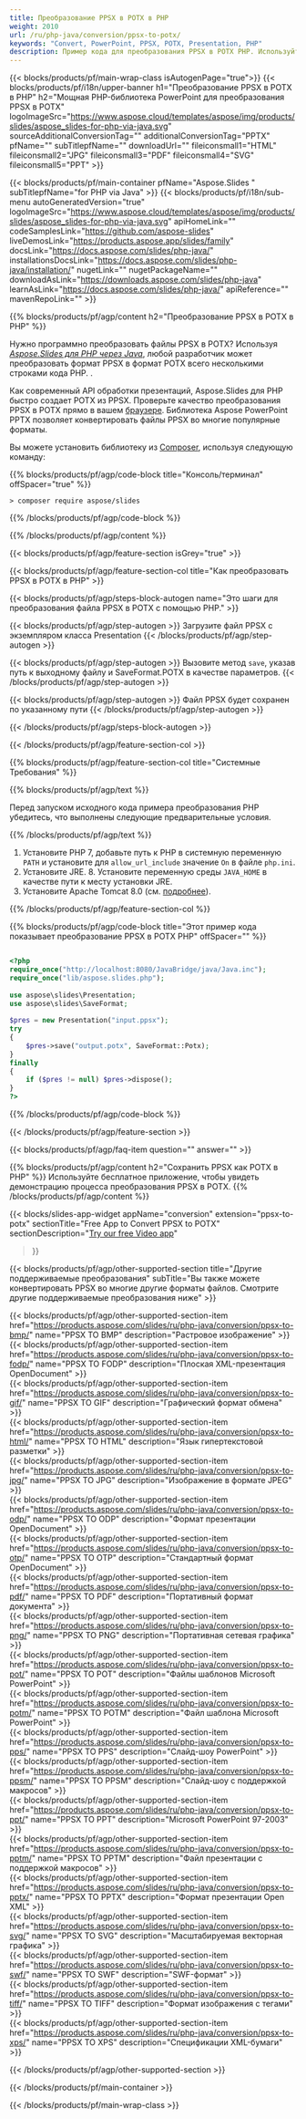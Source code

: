 ```yaml
---
title: Преобразование PPSX в POTX в PHP
weight: 2010
url: /ru/php-java/conversion/ppsx-to-potx/ 
keywords: "Convert, PowerPoint, PPSX, POTX, Presentation, PHP"
description: Пример кода для преобразования PPSX в POTX PHP. Используйте PowerPoint PHP API для пакетного преобразования файлов PPSX в файлы POTX.
---
```


{{< blocks/products/pf/main-wrap-class isAutogenPage="true">}}
{{< blocks/products/pf/i18n/upper-banner h1="Преобразование PPSX в POTX в PHP" h2="Мощная PHP-библиотека PowerPoint для преобразования PPSX в POTX" logoImageSrc="https://www.aspose.cloud/templates/aspose/img/products/slides/aspose_slides-for-php-via-java.svg" sourceAdditionalConversionTag="" additionalConversionTag="PPTX" pfName="" subTitlepfName="" downloadUrl="" fileiconsmall1="HTML" fileiconsmall2="JPG" fileiconsmall3="PDF" fileiconsmall4="SVG" fileiconsmall5="PPT" >}}

{{< blocks/products/pf/main-container pfName="Aspose.Slides " subTitlepfName="for PHP via Java" >}}
{{< blocks/products/pf/i18n/sub-menu autoGeneratedVersion="true" logoImageSrc="https://www.aspose.cloud/templates/aspose/img/products/slides/aspose_slides-for-php-via-java.svg" apiHomeLink="" codeSamplesLink="https://github.com/aspose-slides" liveDemosLink="https://products.aspose.app/slides/family" docsLink="https://docs.aspose.com/slides/php-java/" installationsDocsLink="https://docs.aspose.com/slides/php-java/installation/" nugetLink="" nugetPackageName="" downloadAsLink="https://downloads.aspose.com/slides/php-java" learnAsLink="https://docs.aspose.com/slides/php-java/" apiReference="" mavenRepoLink="" >}}

{{% blocks/products/pf/agp/content h2="Преобразование PPSX в POTX в PHP" %}}

Нужно программно преобразовать файлы PPSX в POTX? Используя [*Aspose.Slides для PHP через Java*](https://products.aspose.com/slides/ru/php-java/), любой разработчик может преобразовать формат PPSX в формат POTX всего несколькими строками кода PHP. .

Как современный API обработки презентаций, Aspose.Slides для PHP быстро создает POTX из PPSX. Проверьте качество преобразования PPSX в POTX прямо в вашем [браузере](https://products.aspose.app/slides/conversion). Библиотека Aspose PowerPoint PPTX позволяет конвертировать файлы PPSX во многие популярные форматы.

Вы можете установить библиотеку из [Composer](https://packagist.org/packages/aspose/slides), используя следующую команду:

{{% blocks/products/pf/agp/code-block title="Консоль/терминал" offSpacer="true" %}}

```console
> composer require aspose/slides 

```

{{% /blocks/products/pf/agp/code-block %}}

{{% /blocks/products/pf/agp/content %}}

{{< blocks/products/pf/agp/feature-section isGrey="true" >}}

{{< blocks/products/pf/agp/feature-section-col title="Как преобразовать PPSX в POTX в PHP" >}}

{{< blocks/products/pf/agp/steps-block-autogen name="Это шаги для преобразования файла PPSX в POTX с помощью PHP." >}}

{{< blocks/products/pf/agp/step-autogen >}}
Загрузите файл PPSX с экземпляром класса Presentation
{{< /blocks/products/pf/agp/step-autogen >}}

{{< blocks/products/pf/agp/step-autogen >}}
Вызовите метод `save`, указав путь к выходному файлу и SaveFormat.POTX в качестве параметров.
{{< /blocks/products/pf/agp/step-autogen >}}

{{< blocks/products/pf/agp/step-autogen >}}
Файл PPSX будет сохранен по указанному пути
{{< /blocks/products/pf/agp/step-autogen >}}

{{< /blocks/products/pf/agp/steps-block-autogen >}}

{{< /blocks/products/pf/agp/feature-section-col >}}

{{% blocks/products/pf/agp/feature-section-col title="Системные Требования" %}}

{{% blocks/products/pf/agp/text %}}

 Перед запуском исходного кода примера преобразования PHP убедитесь, что выполнены следующие предварительные условия.

{{% /blocks/products/pf/agp/text %}}

1. Установите PHP 7, добавьте путь к PHP в системную переменную `PATH` и установите для `allow_url_include` значение `On` в файле `php.ini`.
1. Установите JRE. 8. Установите переменную среды `JAVA_HOME` в качестве пути к месту установки JRE.
1. Установите Apache Tomcat 8.0 (см. [подробнее](https://docs.aspose.com/slides/php-java/installation/)). 

{{% /blocks/products/pf/agp/feature-section-col %}}

{{% blocks/products/pf/agp/code-block title="Этот пример кода показывает преобразование PPSX в POTX PHP" offSpacer="" %}}

```php

<?php
require_once("http://localhost:8080/JavaBridge/java/Java.inc");
require_once("lib/aspose.slides.php");
 
use aspose\slides\Presentation;
use aspose\slides\SaveFormat;
 
$pres = new Presentation("input.ppsx");
try
{
    $pres->save("output.potx", SaveFormat::Potx);
}
finally
{
    if ($pres != null) $pres->dispose();
}
?>

```
{{% /blocks/products/pf/agp/code-block %}}

{{< /blocks/products/pf/agp/feature-section >}}

{{< blocks/products/pf/agp/faq-item question="" answer="" >}}
 
{{% blocks/products/pf/agp/content h2="Сохранить PPSX как POTX в PHP" %}}
Используйте бесплатное приложение, чтобы увидеть демонстрацию процесса преобразования PPSX в POTX. 
{{% /blocks/products/pf/agp/content %}}

<!-- aboutfile Starts -->

{{< blocks/slides-app-widget 
appName="conversion"
extension="ppsx-to-potx"
sectionTitle="Free App to Convert PPSX to POTX" 
sectionDescription="[Try our free Video app](https://products.aspose.app/slides/video/)" 
>}}

<!-- aboutfile Ends -->

{{< blocks/products/pf/agp/other-supported-section title="Другие поддерживаемые преобразования" subTitle="Вы также можете конвертировать PPSX во многие другие форматы файлов. Смотрите другие поддерживаемые преобразования ниже" >}}

{{< blocks/products/pf/agp/other-supported-section-item href="https://products.aspose.com/slides/ru/php-java/conversion/ppsx-to-bmp/" name="PPSX TO BMP" description="Растровое изображение" >}}  
{{< blocks/products/pf/agp/other-supported-section-item href="https://products.aspose.com/slides/ru/php-java/conversion/ppsx-to-fodp/" name="PPSX TO FODP" description="Плоская XML-презентация OpenDocument" >}}  
{{< blocks/products/pf/agp/other-supported-section-item href="https://products.aspose.com/slides/ru/php-java/conversion/ppsx-to-gif/" name="PPSX TO GIF" description="Графический формат обмена" >}}  
{{< blocks/products/pf/agp/other-supported-section-item href="https://products.aspose.com/slides/ru/php-java/conversion/ppsx-to-html/" name="PPSX TO HTML" description="Язык гипертекстовой разметки" >}}  
{{< blocks/products/pf/agp/other-supported-section-item href="https://products.aspose.com/slides/ru/php-java/conversion/ppsx-to-jpg/" name="PPSX TO JPG" description="Изображение в формате JPEG" >}}  
{{< blocks/products/pf/agp/other-supported-section-item href="https://products.aspose.com/slides/ru/php-java/conversion/ppsx-to-odp/" name="PPSX TO ODP" description="Формат презентации OpenDocument" >}}  
{{< blocks/products/pf/agp/other-supported-section-item href="https://products.aspose.com/slides/ru/php-java/conversion/ppsx-to-otp/" name="PPSX TO OTP" description="Стандартный формат OpenDocument" >}}  
{{< blocks/products/pf/agp/other-supported-section-item href="https://products.aspose.com/slides/ru/php-java/conversion/ppsx-to-pdf/" name="PPSX TO PDF" description="Портативный формат документа" >}}  
{{< blocks/products/pf/agp/other-supported-section-item href="https://products.aspose.com/slides/ru/php-java/conversion/ppsx-to-png/" name="PPSX TO PNG" description="Портативная сетевая графика" >}}  
{{< blocks/products/pf/agp/other-supported-section-item href="https://products.aspose.com/slides/ru/php-java/conversion/ppsx-to-pot/" name="PPSX TO POT" description="Файлы шаблонов Microsoft PowerPoint" >}}  
{{< blocks/products/pf/agp/other-supported-section-item href="https://products.aspose.com/slides/ru/php-java/conversion/ppsx-to-potm/" name="PPSX TO POTM" description="Файл шаблона Microsoft PowerPoint" >}}  
{{< blocks/products/pf/agp/other-supported-section-item href="https://products.aspose.com/slides/ru/php-java/conversion/ppsx-to-pps/" name="PPSX TO PPS" description="Слайд-шоу PowerPoint" >}}  
{{< blocks/products/pf/agp/other-supported-section-item href="https://products.aspose.com/slides/ru/php-java/conversion/ppsx-to-ppsm/" name="PPSX TO PPSM" description="Слайд-шоу с поддержкой макросов" >}}  
{{< blocks/products/pf/agp/other-supported-section-item href="https://products.aspose.com/slides/ru/php-java/conversion/ppsx-to-ppt/" name="PPSX TO PPT" description="Microsoft PowerPoint 97-2003" >}}  
{{< blocks/products/pf/agp/other-supported-section-item href="https://products.aspose.com/slides/ru/php-java/conversion/ppsx-to-pptm/" name="PPSX TO PPTM" description="Файл презентации с поддержкой макросов" >}}  
{{< blocks/products/pf/agp/other-supported-section-item href="https://products.aspose.com/slides/ru/php-java/conversion/ppsx-to-pptx/" name="PPSX TO PPTX" description="Формат презентации Open XML" >}}  
{{< blocks/products/pf/agp/other-supported-section-item href="https://products.aspose.com/slides/ru/php-java/conversion/ppsx-to-svg/" name="PPSX TO SVG" description="Масштабируемая векторная графика" >}}  
{{< blocks/products/pf/agp/other-supported-section-item href="https://products.aspose.com/slides/ru/php-java/conversion/ppsx-to-swf/" name="PPSX TO SWF" description="SWF-формат" >}}  
{{< blocks/products/pf/agp/other-supported-section-item href="https://products.aspose.com/slides/ru/php-java/conversion/ppsx-to-tiff/" name="PPSX TO TIFF" description="Формат изображения с тегами" >}}  
{{< blocks/products/pf/agp/other-supported-section-item href="https://products.aspose.com/slides/ru/php-java/conversion/ppsx-to-xps/" name="PPSX TO XPS" description="Спецификации XML-бумаги" >}}  


{{< /blocks/products/pf/agp/other-supported-section >}}

{{< /blocks/products/pf/main-container >}}
    
{{< /blocks/products/pf/main-wrap-class >}}